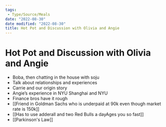 ```yaml
---
tags:
 - Type/Source/Meals
date: "2022-08-30"
date modified: "2022-08-30"
title: Hot Pot and Discussion with Olivia and Angie
---
```


# Hot Pot and Discussion with Olivia and Angie
- Boba, then chatting in the house with soju
- Talk about relationships and experiences
- Carrie and our origin story
- Angie’s experience in NYU Shanghai and NYU
- Finance bros have it rough
- [[Friend in Goldman Sachs who is underpaid at 90k even though market rate is 150k]]
- [[Has to use adderall and two Red Bulls a dayAges you so fast]]
- [[Parkinson's Law]]
